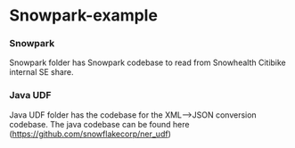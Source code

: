 # Snowpark-example

### Snowpark
Snowpark folder has Snowpark codebase to read from Snowhealth Citibike internal SE share.

### Java UDF
Java UDF folder has the codebase for the XML-->JSON conversion codebase. 
The java codebase can be found here (https://github.com/snowflakecorp/ner_udf)

